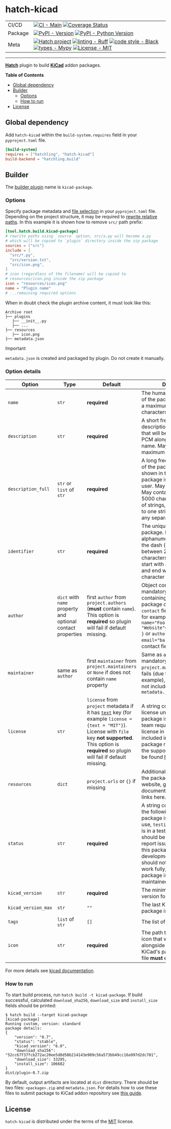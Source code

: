 # hatch-kicad

|         |                                                                                                                                                                                                                                                                                                                                                                                                                                                                                                                                                                                                                    |
| ---     | ---                                                                                                                                                                                                                                                                                                                                                                                                                                                                                                                                                                                                                |
| CI/CD   | [![CI - Main](https://github.com/adamws/hatch-kicad/actions/workflows/main.yml/badge.svg)](https://github.com/adamws/hatch-kicad/actions/workflows/main.yml) [![Coverage Status](https://coveralls.io/repos/github/adamws/hatch-kicad/badge.svg?branch=master)](https://coveralls.io/github/adamws/hatch-kicad?branch=master)                                                                                                                                                                                                                                                                                      |
| Package | [![PyPI - Version](https://img.shields.io/pypi/v/hatch-kicad.svg)](https://pypi.org/project/hatch-kicad) [![PyPI - Python Version](https://img.shields.io/pypi/pyversions/hatch-kicad.svg)](https://pypi.org/project/hatch-kicad)                                                                                                                                                                                                                                                                                                                                                                                  |
| Meta    | [![Hatch project](https://img.shields.io/badge/%F0%9F%A5%9A-Hatch-4051b5.svg)](https://github.com/pypa/hatch) [![linting - Ruff](https://img.shields.io/endpoint?url=https://raw.githubusercontent.com/charliermarsh/ruff/main/assets/badge/v2.json)](https://github.com/astral-sh/ruff) [![code style - Black](https://img.shields.io/badge/code%20style-black-000000.svg)](https://github.com/psf/black) [![types - Mypy](https://img.shields.io/badge/types-Mypy-blue.svg)](https://github.com/python/mypy) [![License - MIT](https://img.shields.io/badge/license-MIT-9400d3.svg)](https://spdx.org/licenses/) |

-----

**[Hatch](https://hatch.pypa.io/latest)** plugin to build **[KiCad](https://www.kicad.org/)** addon packages.

**Table of Contents**

- [Global dependency](#global-dependency)
- [Builder](#builder)
  - [Options](#options)
  - [How to run](#how-to-run)
- [License](#license)

## Global dependency

Add `hatch-kicad` within the `build-system.requires` field in your `pyproject.toml` file.

```toml
[build-system]
requires = ["hatchling", "hatch-kicad"]
build-backend = "hatchling.build"
```

## Builder

The [builder plugin](https://hatch.pypa.io/latest/plugins/builder/reference/) name is `kicad-package`.

### Options

Specify package metadata and [file selection](https://hatch.pypa.io/latest/config/build/#file-selection) in your `pyproject.toml` file.
Depending on the project structure, it may be required to [rewrite relative paths](https://hatch.pypa.io/latest/config/build/#rewriting-paths).
In this example it is shown how to remove `src/` path prefix:

```toml
[tool.hatch.build.kicad-package]
# rewrite paths using `source` option, src/a.py will become a.py
# which will be copied to `plugin` directory inside the zip package
sources = ["src"]
include = [
  "src/*.py",
  "src/version.txt",
  "src/icon.png",
]
# icon (regardless of the filename) will be copied to
# resources/icon.png inside the zip package
icon = "resources/icon.png"
name = "Plugin name"
# ...remaining required options
```

When in doubt check the plugin archive content, it must look like this:

```shell
Archive root
├── plugins
   ├── __init__.py
   ├── ...
├── resources
   ├── icon.png
├── metadata.json
```

> [!IMPORTANT]
> `metadata.json` is created and packaged by plugin. Do not create it manually.

### Option details

| Option              | Type                                                        | Default                                                                                                                                                                                                                                                                                                              | Description                                                                                                                                                                                                                                                                                                                                    |
| ------------        | -------                                                     | --------------                                                                                                                                                                                                                                                                                                       | --------------------------------------------------------                                                                                                                                                                                                                                                                                       |
| `name`              | `str`                                                       | **required**                                                                                                                                                                                                                                                                                                         | The human-readable name of the package. May contain a maximum of 200 characters.                                                                                                                                                                                                                                                               |
| `description`       | `str`                                                       | **required**                                                                                                                                                                                                                                                                                                         | A short free-form description of the package that will be shown in the PCM alongside the package name. May contain a maximum of 500 characters.                                                                                                                                                                                                |
| `description_full`  | `str` or `list` of `str`                                    | **required**                                                                                                                                                                                                                                                                                                         | A long free-form description of the package that will be shown in the PCM when the package is selected by the user. May include new lines. May contain a maximum of 5000 characters. If using list of strings, list will be joined to one string **without** adding any separators.                                                            |
| `identifier`        | `str`                                                       | **required**                                                                                                                                                                                                                                                                                                         | The unique identifier for the package.  May contain only alphanumeric characters and the dash (-) symbol. Must be between 2 and 50 characters in length. Must start with a latin character and end with a latin character or a numeral.                                                                                                        |
| `author`            | `dict` with `name` property and optional contact properties | first `author` from `project.authors` (**must** contain `name`).<br/>This option is **required** so plugin will fail if default missing.                                                                                                                                                                             | Object containing one mandatory field, `name`, containing the name of the package creator. An optional `contact` field may be present, for example: `author={ name="Foo", "Website"="https://bar.com" }` or `author={ name="Foo", email="bar@com" }`. Multiple contact fields **are** allowed.                                                 |
| `maintainer`        | same as `author`                                            | first `maintainer` from `project.maintainers` or `None` if does not contain `name` property                                                                                                                                                                                                                          | Same as `author` but not mandatory. If `project.maintainers` fallback fails (due to missing `name` for example), `maintainer` will be not included in final `metadata.json`                                                                                                                                                                    |
| `license`           | `str`                                                       | `license` from `project` metadata if it has [`text`](https://packaging.python.org/en/latest/specifications/declaring-project-metadata/#license) key (for example `license = {text = "MIT"}`).<br/>License with `file` key **not supported**.<br/>This option is **required** so plugin will fail if default missing. | A string containing the license under which the package is distributed. KiCad team requires opens-source license in order to be included in official KiCad's package repository. List of the supported licenses can be found [here](https://github.com/adamws/hatch-kicad/blob/master/src/hatch_kicad/licenses/supported.py).                  |
| `resources`         | `dict`                                                      | `project.urls` or `{}` if missing                                                                                                                                                                                                                                                                                    | Additional resource links for the package. Place your website, github, documentation and other links here.                                                                                                                                                                                                                                     |
| `status`            | `str`                                                       | **required**                                                                                                                                                                                                                                                                                                         | A string containing one of the following: `stable` - this package is stable for general use, `testing` - this package is in a testing phase, users should be cautious and report issues, `development` - this package is in a development phase and should not be expected to work fully, `deprecated` - this package is no longer maintained. |
| `kicad_version`     | `str`                                                       | **required**                                                                                                                                                                                                                                                                                                         | The minimum required KiCad version for this package.                                                                                                                                                                                                                                                                                           |
| `kicad_version_max` | `str`                                                       | `""`                                                                                                                                                                                                                                                                                                                 | The last KiCad version this package is compatible with.                                                                                                                                                                                                                                                                                        |
| `tags`              | `list` of `str`                                             | `[]`                                                                                                                                                                                                                                                                                                                 | The list of tags                                                                                                                                                                                                                                                                                                                               |
| `icon`              | `str`                                                       | **required**                                                                                                                                                                                                                                                                                                         | The path to the 64x64-pixel icon that will de displayed alongside the package in the KiCad's package dialog. Icon file **must** exist.                                                                                                                                                                                                         |

For more details see [kicad documentation](https://dev-docs.kicad.org/en/addons/).

### How to run

To start build process, run `hatch build -t kicad-package`. If build successful, calculated `download_sha256`, `download_size` and `install_size` fields should be printed:

``` shell
$ hatch build --target kicad-package
[kicad-package]
Running custom, version: standard
package details:
{
    "version": "0.7",
    "status": "stable",
    "kicad_version": "6.0",
    "download_sha256": "52cc67f37fcb272ac20ee5d8d50b214143e989c56a573bb49cc16a997d2dc701",
    "download_size": 33295,
    "install_size": 106682
}
dist/plugin-0.7.zip
```

By default, output artifacts are located at `dist` directory. There should be two files: `<package>.zip` and `metadata.json`.
For details how to use these files to submit package to KiCad addon repository see [this guide](https://dev-docs.kicad.org/en/addons/).

## License

`hatch-kicad` is distributed under the terms of the [MIT](https://spdx.org/licenses/MIT.html) license.
